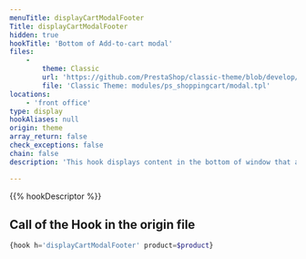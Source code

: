 ```yaml
---
menuTitle: displayCartModalFooter
Title: displayCartModalFooter
hidden: true
hookTitle: 'Bottom of Add-to-cart modal'
files:
    -
        theme: Classic
        url: 'https://github.com/PrestaShop/classic-theme/blob/develop/modules/ps_shoppingcart/modal.tpl'
        file: 'Classic Theme: modules/ps_shoppingcart/modal.tpl'
locations:
    - 'front office'
type: display
hookAliases: null
origin: theme
array_return: false
check_exceptions: false
chain: false
description: 'This hook displays content in the bottom of window that appears after adding product to cart'

---
```


{{% hookDescriptor %}}

## Call of the Hook in the origin file

```php
{hook h='displayCartModalFooter' product=$product}
```
